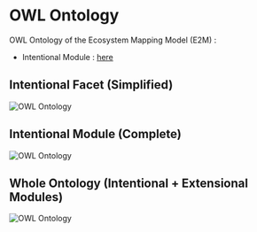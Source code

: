 OWL Ontology
==
OWL Ontology of the Ecosystem Mapping Model (E2M) :
* Intentional Module : <a href="http://hubject.net/iPlumb3r/E2M/OWL-Ontology/index-en.html">here</a>

Intentional Facet (Simplified)
-
![OWL Ontology](https://github.com/iPlumb3r/EcosystemMappingModel/blob/master/images/OWL-Ontology%40E2M-i_Simplified_2020-03-04.png)


Intentional Module (Complete)
-
![OWL Ontology](https://github.com/iPlumb3r/EcosystemMappingModel/blob/master/images/OWL-Ontology%40E2M-i_2020-03-04.png)


Whole Ontology (Intentional + Extensional Modules)
-
![OWL Ontology](https://github.com/iPlumb3r/EcosystemMappingModel/blob/master/images/OWL-Ontology%40E2M_2020-03-06.png)

